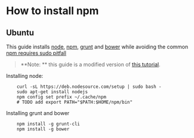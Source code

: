 
# How to install npm

## Ubuntu 

This guide installs [node](http://nodejs.org/), [npm](https://www.npmjs.com/), [grunt](http://gruntjs.com/) and [bower](https://bower.io) while avoiding the common [npm requires sudo pitfall](http://stackoverflow.com/questions/16151018/npm-throws-error-without-sudo) 

> **Note: ** this guide is a modified version of [this tutorial](https://nodesource.com/blog/chris-lea-joins-forces-with-nodesource).

Installing node: 
```
	curl -sL https://deb.nodesource.com/setup | sudo bash -
	sudo apt-get install nodejs
	npm config set prefix ~/.cache/npm
	# TODO add export PATH="$PATH:$HOME/npm/bin"
```

Installing grunt and bower 
```
	npm install -g grunt-cli 
	npm install -g bower  
```

